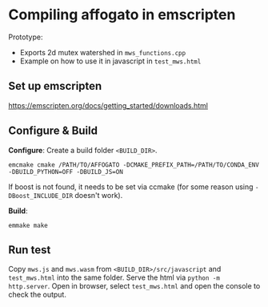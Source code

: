 # Compiling affogato in emscripten

Prototype:
- Exports 2d mutex watershed in `mws_functions.cpp`
- Example on how to use it in javascript in `test_mws.html`


## Set up emscripten

https://emscripten.org/docs/getting_started/downloads.html


## Configure & Build

**Configure**:
Create a build folder `<BUILD_DIR>`.
```
emcmake cmake /PATH/TO/AFFOGATO -DCMAKE_PREFIX_PATH=/PATH/TO/CONDA_ENV -DBUILD_PYTHON=OFF -DBUILD_JS=ON
```
If boost is not found, it needs to be set via ccmake (for some reason using `-DBoost_INCLUDE_DIR` doesn't work).

**Build**:
```
emmake make
```

## Run test 

Copy `mws.js` and `mws.wasm` from `<BUILD_DIR>/src/javascript` and `test_mws.html` into the same folder.
Serve the html via `python -m http.server`. Open in browser, select `test_mws.html` and open the console to check the output.
